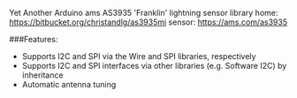 Yet Another Arduino ams AS3935 'Franklin' lightning sensor library
home: https://bitbucket.org/christandlg/as3935mi
sensor: https://ams.com/as3935

###Features:
 - Supports I2C and SPI via the Wire and SPI libraries, respectively
 - Supports I2C and SPI interfaces via other libraries (e.g. Software I2C) by inheritance
 - Automatic antenna tuning